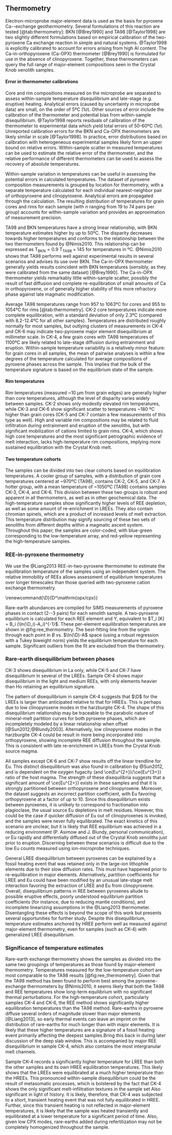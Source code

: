 ## Thermometry

Electron-microprobe major-element data is used as the basis for pyroxene
Ca--exchange geothermometry. Several formulations of this reaction are
tested [@tab:thermometry]: BKN [@Brey1990] and TA98 [@Taylor1998] are
two slightly different formulations based on empirical calibration of the two-pyroxene Ca exchange
reaction in simple and natural systems. @Taylor1998 is explicitly calibrated to
account for errors arising from high Al content.
The Ca-in-orthopyroxene (Ca-OPX) thermometer [@Brey1990] is formulated for
use in the absence of clinopyroxene.
Together, these thermometers can query the full range of major-element compositions
seen in the Crystal Knob xenolith samples.

<!--[[thermometry]]-->

#### Error in thermometer calibrations

Core and rim compositions measured on the microprobe are separated to assess within-sample
temperature disequilibrium and late-stage (e.g. eruptive) heating. Analytical errors (caused by
uncertainty in microprobe data) are small, on the order of 5ºC (1$\sigma$).
Other sources of error include the calibration of the thermometer
and potential bias from within-sample disequilibrium. @Taylor1998
reports residuals of calibration of the thermometer to experimental
data which yield total errors of 50-60ºC (1$\sigma$). Unreported calibration errors for the
BKN and Ca-OPX thermometers are likely similar in scale [@Taylor1998]. In practice,
error distributions based on calibration with heterogeneous experimental
samples likely form an upper bound on relative errors. Within-sample scatter in measured temperatures
can be used to estimate the relative error of the thermometer, and the relative
performance of different thermometers can be used to assess the recovery of absolute temperatures.

Within-sample variation in temperatures can be useful in assessing the potential errors
in calculated temperatures. The dataset of pyroxene composition measurements is
grouped by location for thermometry, with a separate temperature calculated
for each individual nearest-neighbor pair of orthopyroxene and clinopyroxene.
Analytical errors are propagated through the calculation.
The resulting distribution of temperatures for grain cores and rims for each sample
(with *n* ranging from 19 to 74 pairs per
group) accounts for within-sample variation and provides an
approximation of measurement precision.

TA98 and BKN temperatures have a strong linear relationship, with BKN
temperature estimates higher by up to 50ºC.
The disparity decreases
towards higher temperatures and conforms to the relationship between
the two thermometers found by @Nimis2010.
This relationship can be expressed as
$\mathrm{T}_\mathrm{BKN} = 0.9~\mathrm{T}_\mathrm{TA98} + 145$ for temperatures
in ºC.
@Nimis2010 shows that TA98 performs well against
experimental results in several scenarios and advises its use over BKN.
The Ca-in-OPX thermometer generally yields results coincident with BKN
temperatures (sensibly, as they were calibrated from the same dataset) [@Brey1990].
The Ca-in-OPX thermometer yields remarkably little within-sample scatter, possibly the result of fast diffusion
and complete re-equilibration of small amounts of Ca in orthopyroxene,
or of generally higher stability of this more refractory phase against late magmatic modification. <!-- *** --->

Average TA98 temperatures range from 957 to 1063ºC for cores and
955 to 1054ºC for rims [@tab:thermometry].
CK-2 core temperatures indicate more complete
equilibration, with a standard deviation of only 2.3ºC (compared
with 8.2-12.4ºC for all other samples). Temperatures are distributed roughly normally
for most samples, but outlying clusters of measurements in CK-4 and CK-6 may indicate
two-pyroxene major element disequilibrium at millimeter scale.
In CK-4, a few grain cores with TA98
temperatures of 1100ºC are likely related to late-stage diffusion during
entrainment and eruption.
Within-sample temperature variability is a relatively minor feature: for grain cores in all samples,
the mean of pairwise analyses is within a few degrees
of the temperature calculated for average compositions of pyroxene phases across the sample.
This implies that the bulk of the temperature signature
is based on the equilibrium state of the sample.

#### Rim temperatures

Rim temperatures (measured ~10 µm from grain edges) are generally higher than
core temperatures, although the level of disparity varies widely between samples.
CK-2 shows only modestly elevated rim temperatures, while CK-3 and CK-6
show significant scatter to temperatures ~180 ºC higher than grain cores
(CK-5 and CK-7 contain a few measurements of this type as well).
High and variable rim compositions may be related to fluid infiltration
during entrainment and eruption of the xenoliths, but with significant
mobilization of cations limited to grain rims. CK-4, which shows high core temperatures
and the most significant petrographic evidence of melt interaction, lacks
high-temperature rim compositions, implying more sustained equilibration with the Crystal
Knob melt.

#### Two temperature cohorts

The samples can be divided into two clear cohorts based on equilibration temperatures. A cooler
group of samples, with a distribution of grain core temperatures centered at ~970ºC (TA98), contains CK-2, CK-5, and CK-7.
A hotter group, with a mean temperature of ~1050ºC (TA98) contains samples CK-3, CK-4, and CK-6.
This division between these two groups is robust and apparent in all thermometers, as well as in
other geochemical data.
The high-temperature samples show significantly higher levels of REE depletion, as well
as some amount of re-enrichment in LREEs. They also contain chromian spinels, which are a product of increased
levels of melt extraction.
This temperature distribution may signify sourcing of these two sets of xenoliths from different
depths within a magmatic ascent system. Throughout this paper, the samples are color-coded, with
blue-green corresponding to the low-temperature array, and red-yellow representing
the high-temperature samples.

<!--[[temp_comparisons]]-->
<!--[[temp_summary]]-->

### REE-in-pyroxene thermometry

We use the @Liang2013 REE-in-two-pyroxene thermometer to estimate the
equilibration temperature of the samples using an independent system.
The relative immobility of REEs allows assessment
of equilibrium temperatures over longer timescales than those queried
with two-pyroxene cation exchange thermometry.

\renewcommand{\D}{D^\mathrm{opx/cpx}}

Rare-earth abundances are compiled for SIMS measurements of
pyroxene phases in contact (2--3 pairs) for each xenolith sample.
A two-pyroxene equilibrium is calculated for each REE element and Y,
equivalent to $T_i [K] = B_i (\ln(\D_i)-A_i)^{-1}$.
These per-element equilibration temperatures are shown in
@fig:ree_thermometry.
The best-fitting line from the origin through each point
in $B$ vs. $\ln(\D)-A$ space
(using a robust regression with a Tukey biweight norm) yields
the equilibrium temperature for each sample.
Significant outliers from the fit are excluded from the thermometry.

### Rare-earth disequilibrium between phases

CK-3 shows disequilibrium in La only, while CK-5 and CK-7 have disequilibrium
in several of the LREEs.
Sample CK-4 shows major disequilibrium in the light and medium REEs, with only
elements heavier than Ho retaining an equilibrium signature.

The pattern of disequilibrium in sample CK-4 suggests that $\D$ for the LREEs
is larger than anticipated relative to that for HREEs. This is perhaps
due to low clinopyroxene modes in the harzburgite CK-4. The shape of this
disequilibrium relationship may be traceable to the parabolic nature
of mineral-melt partition curves for both pyroxene phases, which are
incompletely modeled by a linear relationship when offset [@Sun2012;@Blundy2003].
Alternatively, low clinopyroxene modes in the harzburgite CK-4 could be
result in more being incorporated into orthopyroxene, showing incomplete REE
diffusion throughout the sample. This is consistent with late re-enrichment
in LREEs from the Crystal Knob source magma.

All samples except CK-6 and CK-7 show results off the linear trendline for Eu.
This distinct disequilibrium was also found in calibration by @Sun2012, and is
dependent on the oxygen fugacity (and \ce{Eu^{2+}}/\ce{Eu^{3+}} ratio of the
host magma. The strength of these disequilibria suggests that a significant
amount of \ce{Eu^{2+}} exists in these samples and that it is strongly
partitioned between orthopyroxene and clinopyroxene. Moreover, the dataset
suggests an incorrect partition coefficient, with Eu favoring orthopyroxene at
a factor of up to 10. Since this disequilibrium exists between pyroxenes, it is
unlikely to correspond to fractionation into plagioclase, the usual source
Eu depletions in melt residues. However, this could be the case if quicker
diffusion of Eu out of clinopyroxenes is invoked, and the samples were never
fully equilibrated. The exact kinetics of this scenario are unclear, but it is
likely that REE equilibrium was achieved in a reducing environment
<fixme>(P. Asimow and J. Blundy, personal communication)</fixme>, or Eu rapidly and
differentially diffused out of the Crystal Knob xenoliths just prior to eruption.
Discerning between these scenarios is difficult due to the low Eu counts
measured using ion-microprobe techniques.

General LREE disequilibrium between pyroxenes can be explained by
a fossil heating event that was retained only in the large-ion lithophile elements due to their
slow diffusion rates. This must have happened prior to re-equilibration in major elements.
Alternatively, partition coefficients for LREE and Eu
could have been modified by an unusual late-stage melt interaction
favoring the extraction of LREE and Eu from clinopyroxene. <!-- and driving up the relative abundance of LREE in
orthopyroxene -->
Overall, disequilibrium patterns in REE between pyroxenes allude to possible
eruptive effects, poorly understood equilibrium partition coefficients
(for instance, due to reducing mantle conditions), and incomplete linearizing assumptions
in the @Liang2013 thermometer. Disentangling these effects
is beyond the scope of this work but presents several opportunities for further study.
Despite this disequilibrium, temperature estimates anchored
by HREE perform well as measured against major-element thermometry,
even for samples (such as CK-4) with generalized LREE disequilibrium.

### Significance of temperature estimates

Rare-earth exchange thermometry shows the samples as divided into
the same two groupings of temperatures as those found by major-element
thermometry. Temperatures measured for the low-temperature cohort are
most comparable to the TA98 results [@fig:ree_thermometry].
Given that the TA98 method has been
found to perform best among the pyroxene-exchange thermometers by
@Nimis2010, it seems likely that both the TA98 and REE temperatures show
long-term equilibrium with no significant thermal perturbations. For the
high-temperature cohort, particularly samples CK-4 and CK-6, the REE
method shows significantly higher equilibration temperatures than the
TA98 method. Rare-earths in pyroxene diffuse several orders of magnitude
slower than major elements [@Liang2013], so early thermal events can
leave an imprint on the distribution of rare-earths for much longer than
with major elements. It is likely that these higher temperatures are a
signature of a fossil heating event primarily affecting the deepest
samples.<comment>Bring this back in during later discussion of the deep
slab window.</comment> This is accompanied by major REE disequilibrium in sample CK-4,
which also contains the most intergranular melt channels.

Sample CK-4 records a significantly higher temperature for LREE than
both the other samples and its own HREE equilibration temperatures.
This likely shows that the LREEs were equilibrated at a much higher temperature than the
HREEs. This pronounced within-sample disequilibrium could be the result
of metasomatic processes, which is bolstered by the fact that CK-4 shows
the only significant melt-infiltration textures in the sample set
<comment>Also significant in light of history</comment>. It is
likely, therefore, that CK-4 was subjected to a short, transient heating
event that was not fully equilibrated in HREE. Further, since this
transient heating is not reflected in major-element temperatures, it is
likely that the sample was heated transiently and equilibrated at a
lower temperature for a significant period of time. Also, given low CPX modes,
rare-earths added during refertilization may not be completely
homogenized throughout the sample.



